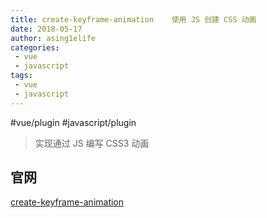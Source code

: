 ```yaml
---
title: create-keyframe-animation	使用 JS 创建 CSS 动画
date: 2018-05-17
author: asing1elife
categories:
 - vue
 - javascript
tags:
 - vue
 - javascript
---
```

#vue/plugin #javascript/plugin
> 实现通过 JS 编写 CSS3 动画  

## 官网
[create-keyframe-animation](https://github.com/HenrikJoreteg/create-keyframe-animation)